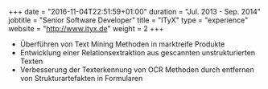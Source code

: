 +++
date = "2016-11-04T22:51:59+01:00"
duration = "Jul. 2013 - Sep. 2014"
jobtitle = "Senior Software Developer"
title = "ITyX"
type = "experience"
website = "http://www.ityx.de"
weight = 2
+++
* &Uuml;berf&uuml;hren von Text Mining Methoden in marktreife Produkte
* Entwicklung einer Relationsextraktion aus gescannten unstrukturierten Texten
* Verbesserung der Texterkennung von OCR Methoden durch entfernen von Strukturartefakten in Formularen
